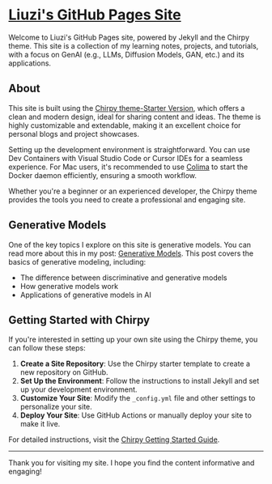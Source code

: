# [Liuzi's GitHub Pages Site](https://liuzi.github.io)

Welcome to Liuzi's GitHub Pages site, powered by Jekyll and the Chirpy theme. This site is a collection of my learning notes, projects, and tutorials, with a focus on GenAI (e.g., LLMs, Diffusion Models, GAN, etc.) and its applications.

## About

This site is built using the [Chirpy theme-Starter Version](https://chirpy.cotes.page/posts/getting-started/#option-1-using-the-starter-recommended), which offers a clean and modern design, ideal for sharing content and ideas. The theme is highly customizable and extendable, making it an excellent choice for personal blogs and project showcases.

Setting up the development environment is straightforward. You can use Dev Containers with Visual Studio Code or Cursor IDEs for a seamless experience. For Mac users, it's recommended to use [Colima](https://github.com/abiosoft/colima) to start the Docker daemon efficiently, ensuring a smooth workflow.

Whether you're a beginner or an experienced developer, the Chirpy theme provides the tools you need to create a professional and engaging site.

## Generative Models

One of the key topics I explore on this site is generative models. You can read more about this in my post: [Generative Models](https://liuzi.github.io/posts/generative-models/). This post covers the basics of generative modeling, including:

- The difference between discriminative and generative models
- How generative models work
- Applications of generative models in AI

## Getting Started with Chirpy

If you're interested in setting up your own site using the Chirpy theme, you can follow these steps:

1. **Create a Site Repository**: Use the Chirpy starter template to create a new repository on GitHub.
2. **Set Up the Environment**: Follow the instructions to install Jekyll and set up your development environment.
3. **Customize Your Site**: Modify the `_config.yml` file and other settings to personalize your site.
4. **Deploy Your Site**: Use GitHub Actions or manually deploy your site to make it live.

For detailed instructions, visit the [Chirpy Getting Started Guide](https://chirpy.cotes.page/posts/getting-started/).

---

Thank you for visiting my site. I hope you find the content informative and engaging!
